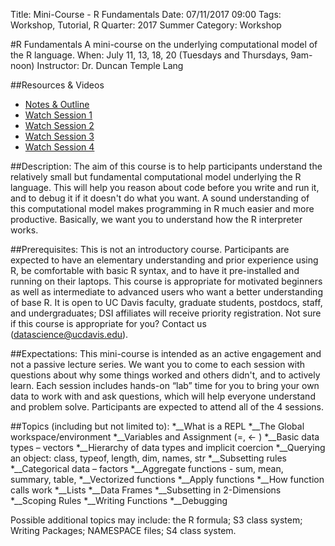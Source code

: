 Title: Mini-Course - R Fundamentals
Date: 07/11/2017 09:00 
Tags: Workshop, Tutorial, R
Quarter: 2017 Summer
Category: Workshop

#R Fundamentals
A mini-course on the underlying computational model of the R language.
When: July 11, 13, 18, 20 (Tuesdays and Thursdays, 9am-noon)
Instructor: Dr. Duncan Temple Lang

##Resources & Videos
+ [Notes & Outline](http://dsi.ucdavis.edu/RFundamentals/)
+ [Watch Session 1](https://www.youtube.com/watch?v=kbiMBEYphwI)
+ [Watch Session 2](https://www.youtube.com/watch?v=NqL4xh_IbPA)
+ [Watch Session 3](https://www.youtube.com/watch?v=UJfUtwMVLr4)
+ [Watch Session 4](https://www.youtube.com/watch?v=5_QLIuJyk30)

##Description:
The aim of this course is to help participants understand the
relatively small but fundamental computational model underlying the R
language. This will help you reason about code before you write
and run it, and to debug it if it doesn't do what you want.  A sound
understanding of this computational model makes programming in R much
easier and more productive. Basically, we want you to understand how
the R interpreter works. 

##Prerequisites:
This is not an introductory course. Participants are expected to have an
elementary understanding and prior experience using R, be comfortable 
with basic R syntax, and to have it pre-installed and running on their laptops. 
This course is appropriate for motivated beginners as well as intermediate 
to advanced users who want a better understanding of base R. It is open
to UC Davis faculty, graduate students, postdocs, staff, and undergraduates; 
DSI affiliates will receive priority registration. Not sure if this course is
appropriate for you? Contact us (datascience@ucdavis.edu).

##Expectations:
This mini-course is intended as an active engagement and not a passive
lecture series.  We want you to come to each session with questions
about why some things worked and others didn't, and to actively learn.
Each session includes hands-on “lab” time for you to bring your own data to
work with and ask questions, which will help everyone understand and 
problem solve. Participants are expected to attend all of the 4 sessions.

##Topics (including but not limited to):
*__What is a REPL
*__The Global workspace/environment
*__Variables and Assignment (=, <- )
*__Basic data types – vectors
*__Hierarchy of data types and implicit coercion
*__Querying an object:  class, typeof, length, dim, names, str
*__Subsetting rules
*__Categorical data – factors
*__Aggregate functions - sum, mean, summary, table,
*__Vectorized functions
*__Apply functions
*__How function calls work
*__Lists
*__Data Frames
*__Subsetting in 2-Dimensions
*__Scoping Rules
*__Writing Functions
*__Debugging

Possible additional topics may include: the R formula; S3 class system; Writing Packages; NAMESPACE files; S4 class system.
